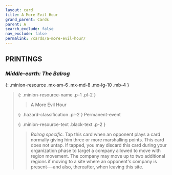 ```yaml
---
layout: card
title: A More Evil Hour
grand_parent: Cards
parent: A
search_exclude: false
nav_exclude: false
permalink: /cards/a-more-evil-hour/
---
```


## PRINTINGS


### _Middle-earth: The Balrog_

{: .minion-resource .mx-sm-6 .mx-md-8 .mx-lg-10 .mb-4 }
> {: .minion-resource-name .p-1 .pl-2 }
> > <div class="hazard-mp"></div>
> > <div class="card-name">A More Evil Hour</div>
>
> {: .hazard-classification .pr-2 }
> Permanent-event
>
> {: .minion-resource-text .black-text .p-2 }
> > _Balrog specific._ Tap this card when an opponent plays a card normally giving him three or more marshalling points. This card does not untap. If tapped, you may discard this card during your organization phase to target a company allowed to move with region movement. The company may move up to two additional regions if moving to a site where an opponent's company is present---and also, thereafter, when leaving this site. 
> 

